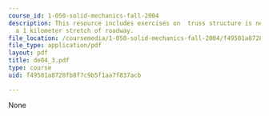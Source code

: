 ```yaml
---
course_id: 1-050-solid-mechanics-fall-2004
description: This resource includes exercises on  truss structure is needed to support
  a 1 kilometer stretch of roadway.
file_location: /coursemedia/1-050-solid-mechanics-fall-2004/f49501a8728fb8f7c9b5f1aa7f837acb_de04_3.pdf
file_type: application/pdf
layout: pdf
title: de04_3.pdf
type: course
uid: f49501a8728fb8f7c9b5f1aa7f837acb

---
```

None